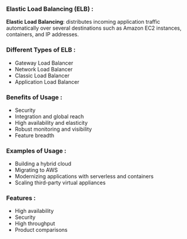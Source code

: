 ### Elastic Load Balancing (ELB) : 

**Elastic Load Balancing**: distributes incoming application traffic automatically over several destinations such as Amazon EC2 instances, containers, and IP addresses.

### Different Types of ELB : 

- Gateway Load Balancer
- Network Load Balancer
- Classic Load Balancer
- Application Load Balancer

### Benefits of Usage : 

- Security
- Integration and global reach
- High availability and elasticity
- Robust monitoring and visibility
- Feature breadth

### Examples of Usage : 

- Building a hybrid cloud
- Migrating to AWS
- Modernizing applications with serverless and containers
- Scaling third-party virtual appliances 

### Features : 

- High availability
- Security
- High throughput
- Product comparisons
